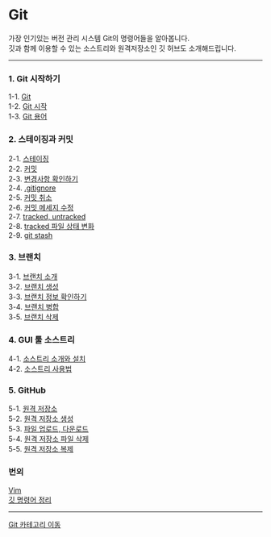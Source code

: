 # Git
가장 인기있는 버전 관리 시스템 Git의 명령어들을 알아봅니다. <br/>
깃과 함께 이용할 수 있는 소스트리와 원격저장소인 깃 허브도 소개해드립니다.

---
### 1. Git 시작하기
1-1. [Git](https://velog.io/@bami/Git-Git) <br/>
1-2. [Git 시작](https://velog.io/@bami/Git-Git-%EC%8B%9C%EC%9E%91%ED%95%98%EA%B8%B0) <br/>
1-3. [Git 용어](https://velog.io/@bami/Git-Git-%EC%95%8C%EC%95%84%EB%B3%B4%EA%B8%B0) <br/>

### 2. 스테이징과 커밋
2-1. [스테이징](https://velog.io/@bami/Git-%EC%8A%A4%ED%85%8C%EC%9D%B4%EC%A7%95) <br/>
2-2. [커밋](https://velog.io/@bami/Git-%EC%BB%A4%EB%B0%8B-Commit) <br/>
2-3. [변경사항 확인하기](https://velog.io/@bami/Git-%EB%B3%80%EA%B2%BD-%EC%82%AC%ED%95%AD%EC%9D%98-%ED%99%95%EC%9D%B8-git-diff) <br/>
2-4. [.gitignore](https://velog.io/@bami/Git-.gitignore) <br/>
2-5. [커밋 취소](https://velog.io/@bami/Git-%EC%BB%A4%EB%B0%8B-%EC%B7%A8%EC%86%8C) <br/>
2-6. [커밋 메세지 수정](https://velog.io/@bami/Git-%EC%BB%A4%EB%B0%8B-%EB%A9%94%EC%84%B8%EC%A7%80%EC%9D%98-%EC%88%98%EC%A0%95) <br/>
2-7. [tracked, untracked](https://velog.io/@bami/Git-tracked-%ED%8C%8C%EC%9D%BC) <br/>
2-8. [tracked 파일 상태 변화](https://velog.io/@bami/Git-tracked-%ED%8C%8C%EC%9D%BC%EC%9D%98-%EC%83%81%ED%83%9C-%EB%B3%80%ED%99%94) <br/>
2-9. [git stash](https://velog.io/@bami/Git-git-stash) <br/>

### 3. 브랜치
3-1. [브랜치 소개](https://velog.io/@bami/Git-%EB%B8%8C%EB%9E%9C%EC%B9%98-Branch) <br/>
3-2. [브랜치 생성](https://velog.io/@bami/Git-%EB%B8%8C%EB%9E%9C%EC%B9%98-%EC%83%9D%EC%84%B1) <br/>
3-3. [브랜치 정보 확인하기](https://velog.io/@bami/Git-%EB%B8%8C%EB%9E%9C%EC%B9%98-%EC%A0%95%EB%B3%B4-%ED%99%95%EC%9D%B8%ED%95%98%EA%B8%B0) <br/>
3-4. [브랜치 병합](https://velog.io/@bami/Git-%EB%B3%91%ED%95%A9-Merge) <br/>
3-5. [브랜치 삭제](https://velog.io/@bami/Git-%EB%B8%8C%EB%9E%9C%EC%B9%98-%EC%82%AD%EC%A0%9C) <br/>

### 4. GUI 툴 소스트리
4-1. [소스트리 소개와 설치](https://velog.io/@bami/GitSourcetree-%EC%86%8C%EC%8A%A4-%ED%8A%B8%EB%A6%AC-Sourcetree) <br/>
4-2. [소스트리 사용법](https://velog.io/@bami/Sourcetree-%EC%86%8C%EC%8A%A4%ED%8A%B8%EB%A6%AC-%EC%82%AC%EC%9A%A9%EB%B2%95) <br/>

### 5. GitHub
5-1. [원격 저장소](https://velog.io/@bami/GitGitHub-%EC%9B%90%EA%B2%A9-%EC%A0%80%EC%9E%A5%EC%86%8C) <br/>
5-2. [원격 저장소 생성](https://velog.io/@bami/GitHub-GitHub%EC%97%90-%EC%9B%90%EA%B2%A9-%EC%A0%80%EC%9E%A5%EC%86%8C-%EB%A7%8C%EB%93%A4%EA%B8%B0) <br/>
5-3. [파일 업로드, 다운로드](https://velog.io/@bami/GitGitHub-%EC%9B%90%EA%B2%A9-%EC%A0%80%EC%9E%A5%EC%86%8C%EC%97%90-%ED%8C%8C%EC%9D%BC-%EC%98%AC%EB%A6%AC%EA%B8%B0%EC%99%80-%EB%82%B4%EB%A0%A4%EB%B0%9B%EA%B8%B0) <br/>
5-4. [원격 저장소 파일 삭제](https://velog.io/@bami/GitGithub-%EC%9B%90%EA%B2%A9-%EC%A0%80%EC%9E%A5%EC%86%8C%EC%9D%98-%ED%8C%8C%EC%9D%BC%EC%9D%84-%EC%A7%80%EC%9A%B0%EA%B8%B0) <br/>
5-5. [원격 저장소 복제](https://velog.io/@bami/Git-%EC%9B%90%EA%B2%A9-%EC%A0%80%EC%9E%A5%EC%86%8C%EC%9D%98-%EB%B3%B5%EC%A0%9C-git-clone) <br/>

### 번외
[Vim](https://velog.io/@bami/GitVim-Vim-%EA%B8%B0%EC%B4%88-%EB%B0%B0%EC%9A%B0%EA%B8%B0) <br/>
[깃 명령어 정리](https://bamtory29.tistory.com/entry/Git-%EA%B9%83-%EB%AA%85%EB%A0%B9%EC%96%B4-%EC%A0%95%EB%A6%AC?category=988312) <br/>

---
[Git 카테고리 이동](https://velog.io/@bami/series/Git) <br/>